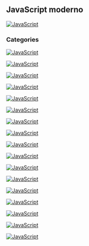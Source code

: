 ## JavaScript moderno
[![JavaScript](https://img.shields.io/badge/JavaScript-F7DF1E?style=for-the-badge&logo=javascript&logoColor=white&labelColor=101010)](https://github.com/Alberto-mt/JavaScript_JQuery/blob/main/JavaScript/Apuntes/index.md)

### Categories
[![JavaScript](https://img.shields.io/badge/Variables-447ac0?style=for-the-badge&logo=javascript&logoColor=white&labelColor=101010)](https://github.com/Alberto-mt/JavaScript_JQuery/blob/main/JavaScript/Apuntes/categories/Variables.md)

[![JavaScript](https://img.shields.io/badge/Strings-c044b8?style=for-the-badge&logo=javascript&logoColor=white&labelColor=101010)](https://github.com/Alberto-mt/JavaScript_JQuery/blob/main/JavaScript/Apuntes/categories/Strings.md)

[![JavaScript](https://img.shields.io/badge/Numeros-c08a44?style=for-the-badge&logo=javascript&logoColor=white&labelColor=101010)](https://github.com/Alberto-mt/JavaScript_JQuery/blob/main/JavaScript/Apuntes/categories/Numeros.md)

[![JavaScript](https://img.shields.io/badge/Operadores-44c04c?style=for-the-badge&logo=javascript&logoColor=white&labelColor=101010)](https://github.com/Alberto-mt/JavaScript_JQuery/blob/main/JavaScript/Apuntes/categories/Operadores.md)

[![JavaScript](https://img.shields.io/badge/Booleans-447ac0?style=for-the-badge&logo=javascript&logoColor=white&labelColor=101010)](https://github.com/Alberto-mt/JavaScript_JQuery/blob/main/JavaScript/Apuntes/categories/Booleans.md)

[![JavaScript](https://img.shields.io/badge/Objetos-c044b8?style=for-the-badge&logo=javascript&logoColor=white&labelColor=101010)](https://github.com/Alberto-mt/JavaScript_JQuery/blob/main/JavaScript/Apuntes/categories/Objetos.md)

[![JavaScript](https://img.shields.io/badge/Arrays-c08a44?style=for-the-badge&logo=javascript&logoColor=white&labelColor=101010)](https://github.com/Alberto-mt/JavaScript_JQuery/blob/main/JavaScript/Apuntes/categories/Arrays.md)

[![JavaScript](https://img.shields.io/badge/Funciones-44c04c?style=for-the-badge&logo=javascript&logoColor=white&labelColor=101010)](https://github.com/Alberto-mt/JavaScript_JQuery/blob/main/JavaScript/Apuntes/categories/Funciones.md)

[![JavaScript](https://img.shields.io/badge/Estructuras-447ac0?style=for-the-badge&logo=javascript&logoColor=white&labelColor=101010)](https://github.com/Alberto-mt/JavaScript_JQuery/blob/main/JavaScript/Apuntes/categories/Estructuras.md)

[![JavaScript](https://img.shields.io/badge/Iteradores-c044b8?style=for-the-badge&logo=javascript&logoColor=white&labelColor=101010)](https://github.com/Alberto-mt/JavaScript_JQuery/blob/main/JavaScript/Apuntes/categories/Iteradores.md)

[![JavaScript](https://img.shields.io/badge/ArrayMethods-c08a44?style=for-the-badge&logo=javascript&logoColor=white&labelColor=101010)](https://github.com/Alberto-mt/JavaScript_JQuery/blob/main/JavaScript/Apuntes/categories/ArrayMethods.md)

[![JavaScript](https://img.shields.io/badge/DOM-44c04c?style=for-the-badge&logo=javascript&logoColor=white&labelColor=101010)](https://github.com/Alberto-mt/JavaScript_JQuery/blob/main/JavaScript/Apuntes/categories/DOM.md)

[![JavaScript](https://img.shields.io/badge/Eventos-447ac0?style=for-the-badge&logo=javascript&logoColor=white&labelColor=101010)](https://github.com/Alberto-mt/JavaScript_JQuery/blob/main/JavaScript/Apuntes/categories/Eventos.md)

[![JavaScript](https://img.shields.io/badge/LocalStorage-c044b8?style=for-the-badge&logo=javascript&logoColor=white&labelColor=101010)](https://github.com/Alberto-mt/JavaScript_JQuery/blob/main/JavaScript/Apuntes/categories/LocalStorage.md)

[![JavaScript](https://img.shields.io/badge/Fechas-c08a44?style=for-the-badge&logo=javascript&logoColor=white&labelColor=101010)]()

[![JavaScript](https://img.shields.io/badge/Prototypes-44c04c?style=for-the-badge&logo=javascript&logoColor=white&labelColor=101010)]()


[![JavaScript](https://img.shields.io/badge/JavaScript-F7DF1E?style=for-the-badge&label=&#9650;&logoColor=white&labelColor=101010)](https://github.com/Alberto-mt/JavaScript_JQuery/blob/main/JavaScript/Apuntes/index.md)
